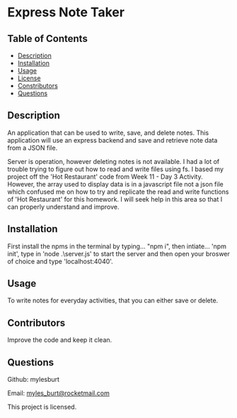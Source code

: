         
 # Express Note Taker
 
## Table of Contents
    
- [Description](#description)
- [Installation](#installation)
- [Usage](#usage)
- [License](#license)
- [Constributors](#contributors)
- [Questions](#questions)
    
## Description
An application that can be used to write, save, and delete notes. This application will use an express backend and save and retrieve note data from a JSON file.

Server is operation, however deleting notes is not available. I had a lot of trouble trying to figure out how to read and write files using fs. I based my project off the 'Hot Restaurant' code from Week 11 - Day 3 Activity. However, the array used to display data is in a javascript file not a json file which confused me on how to try and replicate the read and write functions of 'Hot Restaurant' for this homework. I will seek help in this area so that I can properly understand and improve.
    
## Installation
First install the npms in the terminal by typing... "npm i", then intiate... 'npm init', type in 'node .\server.js' to start the server and then open your broswer of choice and type 'localhost:4040'.
    
## Usage
To write notes for everyday activities, that you can either save or delete.
    
## Contributors
Improve the code and keep it clean.

## Questions

Github: mylesburt

Email: myles_burt@rocketmail.com
    
This project is  licensed.